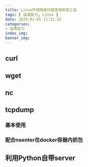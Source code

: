 ```yaml
---
title: Linux环境网络问题常用排查工具
tags: [ 运维能力, Linux ]
date: 2020-01-05 11:31:32
categories:
- 运维能力
index_img:
banner_img:
---
```


## curl

## wget

## nc

## tcpdump

### 基本使用

### 配合nsenter在docker容器内抓包

## 利用Python自带server

